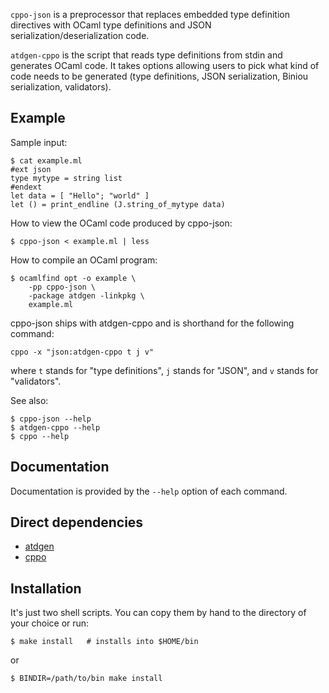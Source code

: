 `cppo-json` is a preprocessor that replaces embedded type definition 
directives with OCaml type definitions and JSON
serialization/deserialization code.

`atdgen-cppo` is the script that reads type definitions from stdin and
generates OCaml code. It takes options allowing users to pick what
kind of code needs to be generated (type definitions, JSON
serialization, Biniou serialization, validators).

Example
-------

Sample input:

```
$ cat example.ml
#ext json
type mytype = string list
#endext
let data = [ "Hello"; "world" ]
let () = print_endline (J.string_of_mytype data)
```

How to view the OCaml code produced by cppo-json:

```
$ cppo-json < example.ml | less
```

How to compile an OCaml program:

```
$ ocamlfind opt -o example \
    -pp cppo-json \
    -package atdgen -linkpkg \
    example.ml
```

cppo-json ships with atdgen-cppo and is shorthand for the following command:

```
cppo -x "json:atdgen-cppo t j v"
```

where `t` stands for "type definitions", `j` stands for "JSON", and
`v` stands for "validators".

See also:
```
$ cppo-json --help
$ atdgen-cppo --help
$ cppo --help
```


Documentation
-------------

Documentation is provided by the `--help` option of each command.

Direct dependencies
-------------------

* [atdgen](https://github.com/ahrefs/atd)
* [cppo](https://github.com/ocaml-community/cppo)

Installation
------------

It's just two shell scripts. You can copy them by hand to the
directory of your choice or run:

```
$ make install   # installs into $HOME/bin
```

or

```
$ BINDIR=/path/to/bin make install
```
